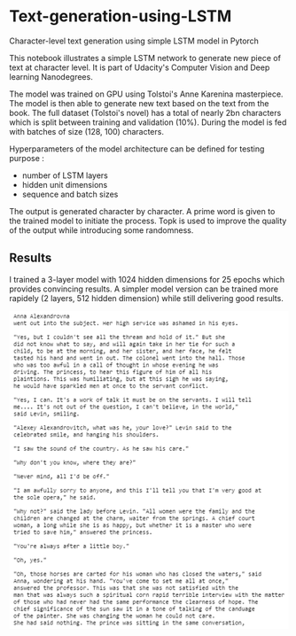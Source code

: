 # Text-generation-using-LSTM
Character-level text generation using simple LSTM model in Pytorch

This notebook illustrates a simple LSTM network to generate new piece of text at character level.
It is part of Udacity's Computer Vision and Deep learning Nanodegrees.

The model was trained on GPU using Tolstoi's Anne Karenina masterpiece. The model is then able to generate new text based on the text from the book.
The full dataset (Tolstoi's novel) has a total of nearly 2bn characters which is split between training and validation (10%). During the model is fed with batches of size (128, 100) characters. 

Hyperparameters of the model architecture can be defined for testing purpose :
- number of LSTM layers
- hidden unit dimensions
- sequence and batch sizes

The output is generated character by character. A prime word is given to the trained model to initiate the process. Topk is used to improve the quality of the output while introducing some randomness.

## Results

I trained a 3-layer model with 1024 hidden dimensions for 25 epochs which provides convincing results. A simpler model version can be trained more rapidely (2 layers, 512 hidden dimension) while still delivering good results.

![](assets/sample_output.PNG)
